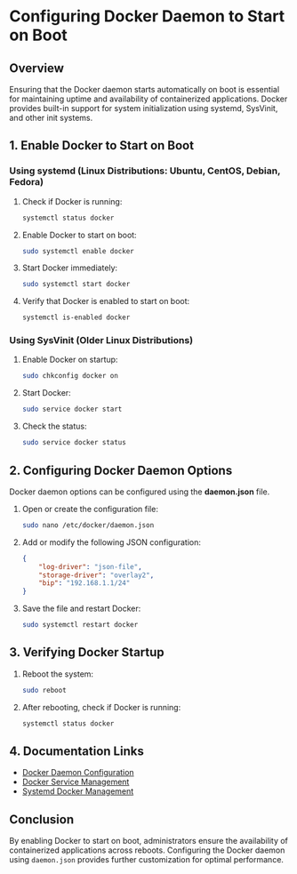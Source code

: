 # Configuring Docker Daemon to Start on Boot

## Overview
Ensuring that the Docker daemon starts automatically on boot is essential for maintaining uptime and availability of containerized applications. Docker provides built-in support for system initialization using systemd, SysVinit, and other init systems.

## 1. Enable Docker to Start on Boot

### Using systemd (Linux Distributions: Ubuntu, CentOS, Debian, Fedora)
1. Check if Docker is running:
   ```sh
   systemctl status docker
   ```
2. Enable Docker to start on boot:
   ```sh
   sudo systemctl enable docker
   ```
3. Start Docker immediately:
   ```sh
   sudo systemctl start docker
   ```
4. Verify that Docker is enabled to start on boot:
   ```sh
   systemctl is-enabled docker
   ```

### Using SysVinit (Older Linux Distributions)
1. Enable Docker on startup:
   ```sh
   sudo chkconfig docker on
   ```
2. Start Docker:
   ```sh
   sudo service docker start
   ```
3. Check the status:
   ```sh
   sudo service docker status
   ```

## 2. Configuring Docker Daemon Options
Docker daemon options can be configured using the **daemon.json** file.
1. Open or create the configuration file:
   ```sh
   sudo nano /etc/docker/daemon.json
   ```
2. Add or modify the following JSON configuration:
   ```json
   {
       "log-driver": "json-file",
       "storage-driver": "overlay2",
       "bip": "192.168.1.1/24"
   }
   ```
3. Save the file and restart Docker:
   ```sh
   sudo systemctl restart docker
   ```

## 3. Verifying Docker Startup
1. Reboot the system:
   ```sh
   sudo reboot
   ```
2. After rebooting, check if Docker is running:
   ```sh
   systemctl status docker
   ```

## 4. Documentation Links
- [Docker Daemon Configuration](https://docs.docker.com/config/daemon/)
- [Docker Service Management](https://docs.docker.com/engine/reference/commandline/systemctl/)
- [Systemd Docker Management](https://docs.docker.com/config/daemon/systemd/)

## Conclusion
By enabling Docker to start on boot, administrators ensure the availability of containerized applications across reboots. Configuring the Docker daemon using `daemon.json` provides further customization for optimal performance.
